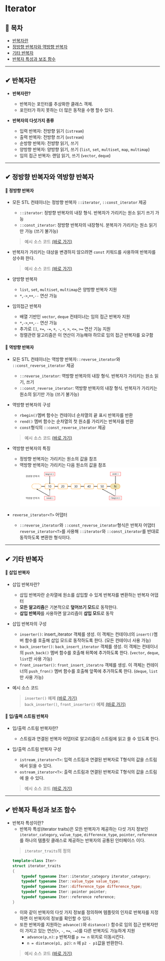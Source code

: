 ﻿# Iterator
## 📝 목차
- [반복자란](https://github.com/choisb/Study-Cpp-STL/tree/master/Ch10_Iterator#-반복자란)
- [정방향 반복자와 역방향 반복자](https://github.com/choisb/Study-Cpp-STL/tree/master/Ch10_Iterator#-정방향-반복자와-역방향-반복자)
- [기타 반복자](https://github.com/choisb/Study-Cpp-STL/tree/master/Ch10_Iterator#-기타-반복자)
- [반복자 특성과 보조 함수](https://github.com/choisb/Study-Cpp-STL/tree/master/Ch10_Iterator#-반복자-특성과-보조-함수)

___
## ✔ 반복자란
- **반복자란?**
  - 반복자는 포인터를 추상화한 클래스 객체.
  - 포인터가 하지 못하는 더 많은 동작을 수행 할수 있다.

- **반복자의 다섯가지 종류**
  - 입력 반복자: 전방향 읽기 (`istream`)
  - 출력 반복자: 전방향 쓰기 (`ostream`)
  - 순방향 반복자: 전뱡향 읽기, 쓰기
  - 양방향 반복자: 양방향 읽기, 쓰기 (`list`, `set`, `multiset`, `map`, `multimap`)
  - 임의 접근 반복자: 랜덤 읽기, 쓰기 (`vector`, `deque`)
___
## ✔ 정방향 반복자와 역방향 반복자
#### 📍 정방향 반복자

- 모든 STL 컨테이너는 정방향 반복자 `::iterator`, `::const_iterator` 제공
  - `::iterator`: 정방향 반복자의 내장 형식. 반복자가 가리키는 원소 읽기 쓰기 가능
  - `::const_iterator`: 정방향 반복자의 내장형식. 분복자가 가리키는 원소 읽기만 가능 (쓰기 불가능)
  > 예시 소스 코드 [(바로 가기)](https://github.com/choisb/Study-Cpp-STL/blob/master/Ch10_Iterator/ex01_iterator_const_iterator.cpp)

- 반복자가 가리키는 대상을 변경하지 않으려면 `const` 키워드를 사용하여 반복자를 상수화 한다. 
  > 예시 소스 코드 [(바로 가기)](https://github.com/choisb/Study-Cpp-STL/blob/master/Ch10_Iterator/ex02_const_const_iterator.cpp)

- 양방향 반복자
  - `list`, `set`, `multiset`, `multimap`은 양방향 반복자 지원
  - `*`,`->`,`++`,`--` 연산 가능

- 임의접근 반복자
  - 배열 기반인 `vector`, `deque` 컨테이너는 임의 접근 반복자 지원
  - `*`,`->`,`++`,`--` 연산 가능
  - 추가로 `[]`, `+=`, `-=`, `+`, `-`, `<`, `>`, `<=`, `>=` 연산 기능 지원
  - 정렬관련 알고리즘은 이 연산이 가능해야 하므로 임의 접근 반복자를 요구함  

#### 📍 역방향 반복자

- 모든 STL 컨테이너는 역방향 반복자`::reverse_iterator`와 `::const_reverse_iterator` 제공
  - `::reverse_iterator`: 역방향 반복자의 내장 형식. 반복자가 가리키는 원소 읽기, 쓰기
  - `::const_reverse_iterator`: 역방향 반복자의 내장 형식. 반복자가 가리키는 원소의 읽기만 가능 (쓰기 불가능)
 
- 역방향 반복자의 구성
  - `rbegin()`멤버 함수는 컨테이너 순차열의 끝 표시 반복자를 반환
  - `rend()` 멤버 함수는 순차열의 첫 원소를 가리키는 반복자를 반환
  - `const`형식의 `::const_reverse_iterator` 제공
  > 예시 소스 코드 [(바로 가기)](https://github.com/choisb/Study-Cpp-STL/blob/master/Ch10_Iterator/ex03_reverse_iterator.cpp)   

- 역방향 반복자의 특징
  - 정방향 반복자는 가리키는 원소의 값을 참조
  - 역방향 반복자는 가리키는 다음 원소의 값을 참조  
![역방향 반복자 기본](../img/02_reverse_iter_01.png)

- `reverse_iterator<T>` 어댑터
  - `::reverse_iterator`와 `::const_reverse_iterator`형식은 반복자 어댑터 
`reverse_iterator<T>`를 사용해 `::iterator`와 `::const_iterator`를 반대로 동작하도록 변환한 형식이다.
  
___
## ✔ 기타 반복자
#### 📍 삽입 반복자
- 삽입 반복자란?
  - 삽입 반복자란 순차열에 원소를 삽입할 수 있게 반복자를 변환하는 반복자 어댑터
  - **모든 알고리즘**은 기본적으로 **덮어쓰기 모드**로 동작한다.
  - **삽입 반복자**를 사용하면 알고리즘이 **삽입 모드**로 동작

- 삽입 반복자의 구성
  - `inserter()`: insert_iterator 객체를 생성. 이 객체는 컨테이너의 `insert()`멤버 함수를 호출해 삽입 모드로 동작하도록 한다. (모든 컨테이너 사용 가능)
  - `back_inserter()`: `back_insert_iterator` 객체를 생성. 이 객체는 컨테이너의 `push_back()` 멤버 함수를 호출해 뒤쪽에 추가하도록 한다. (`vector`, `deque`, `list`만 사용 가능)
  - `front_inserter()`: `front_insert_iteratro` 객체를 생성. 이 객체는 컨테이너의 `push_fron()` 멤버 함수를 호출해 앞쪽에 추가하도록 한다. (`deque`, `list`만 사용 가능)
  
- 예시 소스 코드
  > `inserter()` 예제 [(바로 가기)](https://github.com/choisb/Study-Cpp-STL/blob/master/Ch10_Iterator/ex04_insert.cpp)  
  > `back_inserter()`, `front_inserter()` 예제 [(바로 가기)](https://github.com/choisb/Study-Cpp-STL/blob/master/Ch10_Iterator/ex05_back_inserter_front_inserter.cpp) 

#### 📍 입/출력 스트림 반복자
- 입/출력 스트림 반복자란?
  - 스트림과 연결된 반복자 어댑터로 알고리즘이 스트림에 읽고 쓸 수 있도록 한다.

- 입/출력 스트림 반복자 구성
  - `istream_iterator<T>`: 입력 스트림과 연결된 반복자로 T형식의 값을 스트림에서 읽을 수 있다.
  - `ostream_iterator<T>`: 출력 스트림과 연결된 반복자로 T형식의 값을 스트림에 쓸 수 있다. 
  > 예시 소스 코드 [(바로 가기)](https://github.com/choisb/Study-Cpp-STL/blob/master/Ch10_Iterator/ex06_iostream_iterator.cpp)
___
## ✔ 반복자 특성과 보조 함수
- 반복자 특성이란?
  - 반복자 특성(iterator traits)은 모든 반복자가 제공하는 다섯 가지 정보인 `iterator_category`, `value_type`, `difference_type`, `pointer`, `reference`를 하나의 템플릿 클래스로 제공하는 반복자의 공통된 인터페이스 이다.
  > `iterator_traits`의 정의
    ```cpp
    template<class Iter>
    struct iterator_traits
    {
        typedef typename Iter::iterator_category iterator_category;
        typedef typename Iter::value_type value_type;
        typedef typename Iter::difference_type difference_type;
        typedef typename Iter::pointer pointer;
        typedef typename Iter::reference reference;
    }
    ```
    - 이와 같이 반복자의 다섯 가지 정보를 정의하며 템플릿의 인자로 반복자를 지정하면 이 반복자의 정보를 확인할 수 있다.
  - 또한 반복자를 지원하는 `advance()`와 `distance()` 함수로 임의 접근 반복자만이 가지고 있는 연산(`+`, `-`, `+=`, `-=`)를 다른 반복자도 가능하게 지원 
    - `advance(p,n)`: `p` 반복자를 `p += n` 위치로 이동시킨다.
    - `n = distance(p1, p2)`: `n` 에 `p2 - p1`값을 반환한다.
  > 예시 소스 코드 [(바로 가기)](https://github.com/choisb/Study-Cpp-STL/blob/master/Ch10_Iterator/ex07_advance_distance.cpp)   
 
